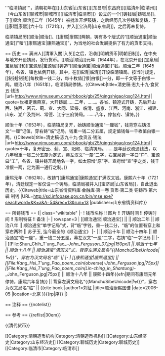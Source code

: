 '''临清镇局'''，清朝初年在[[山东省|山东省]][[东昌府|东昌府]][[临清州|临清州]]（今山东省[[聊城市|聊城市]][[临清市|临清市]]）设立的一个[[铸钱局|铸钱局]]，于[[顺治|顺治]]二年（1645年）被批准开炉鼓铸，之后经历几次停铸和复铸，于[[康熙|康熙]]六十年（1721年），并入[[宝济局|山东省局]]，之后再未复铸。

临清镇局历[[顺治|顺治]]、[[康熙|康熙]]两朝，铸有多个版式的“[[顺治通宝|顺治通宝]]”和“[[康熙通宝|康熙通宝]]”，为当地的社会发展提供了有力的货币支持。

== 历史 ==
满洲人[[清軍入關|入关]]之后，沿袭[[明朝货币|明朝旧制]]，在中央与地方开设铸局，发行货币。[[顺治|顺治]]元年（1644年），在北京开设[[宝泉局|宝泉局]]和[[宝源局|宝源局]]铸造“[[顺治通宝|顺治通宝]]”钱。顺治二年（1645年），各省、镇也依例开铸，其中，在[[临清|临清]]开设临清镇局。按当时规定，[[制钱|制钱]]每枚重一钱二分，每十枚值[[银|白银]]一分，即一千文等于白银一两。顺治八年（1651年），临清镇局停铸。<ref>{{Citeweb|title=清史稿·志九十九·食货五·钱法 |url=http://www.njmuseum.com/rbbook/gb/25/qingshigao/qsg124.html | quote=世祖定鼎燕京，大开铸局……二年，……。各省、镇遵式开铸，先后开山西、陕西、密云、蓟、宣、大同、延绥、临清、盛京、江西、河南、浙江、福建、山东、湖广及荆州、常德、江宁三府铸局。……八年，停各府、镇铸。}}</ref>

顺治十年（1653年），临清镇局复开，始铸顺治通宝“一厘钱”，钱背穿左铸汉文“一厘”记值，穿右铸“临”记局，钱重一钱二分五厘，规定值钱每一千枚值白银一两。<ref>{{Citeweb|title=清史稿·志九十九·食货五·钱法 |url=http://www.njmuseum.com/rbbook/gb/25/qingshigao/qsg124.html | quote=十年，复开密云、蓟、宣、阳和、临清铸局。……是年廷议疏通钱法，以八年增重一钱二分五釐为定式，幕左汉文“一釐”二字，右宝泉铸一字曰“户”，宝源曰“工”，各省、镇并铸开局地名一字，如太原增“原”字、宣府增“宣”字之类，钱千准银一两，定为画一通行之制。}}</ref>

康熙元年（1662年），改铸“[[康熙通宝|康熙通宝]]”满汉文钱。康熙六十年（1721年），清廷规定一省仅设一个铸局，临清局被并入[[宝济局|山东省局]]，自此退出历史。<ref>{{Citeweb|title=山东省情资料库·金融库·第一卷 货币·第二类 铜铸币·第六辑 制钱 |URL=http://sd.infobase.gov.cn/bin/mse.exe?seachword=&K=a&A=54&rec=13&run=13 |publisher=山东省情资料库}}</ref>

== 所铸钱币 ==
{| class="wikitable"
|-
! 钱币名称 !! 图片 !! 开铸时间 !! 停铸时间 !! 形制特征 !! 备注
|-
| rowspan=3 | [[顺治通宝|顺治通宝]] ||  || 顺治二年 || 顺治八年 || 顺治通宝“单字记局”式，背“临”字钱，重一钱二分，“临”的位置有穿上和穿右两种 || <ref>苏子玉, 迄今最全的《顺治通宝》</ref>
|-
|  || 顺治十年 || 顺治十四年 || 顺治通宝“临一厘”，重一钱二分五厘，幕左汉文“一厘”二字，右铸“临”一字记局 ||
|-
| [[File:Shun_Chih_T'ung_Pao_-_John_Ferguson_07.jpg|150px]] || 顺治十七年 || 顺治十八年 || 顺治通宝“满汉文”式，背穿左满文局名“{{ManchuSibeUnicode|ᠯᡳᠨ}}”，穿右为汉文局名“临” || 
|-
| [[康熙通宝|康熙通宝]] || [[File:Kang_Hsi_T'ung_Pao_poem_coin_(obverse)_-_John_Ferguson.jpg|75px]][[File:Kang_Hsi_T'ung_Pao_poem_coin_(Lin-ching_in_Shantung)_-_John_Ferguson.jpg|75px]] || 顺治十八年 || 康熙十四年{{efn|期间有康熙元年停铸，康熙六年复铸}} || 背穿左满文局名“{{ManchuSibeUnicode|ᠯᡳᠨ}}”，穿右为汉文局名“临” || <ref name="刘征图谱">{{cite book |author1=刘征 |title=顺治康熙图谱 |date=2006-05 |location=北京 }}</ref>{{rp|序}}
|}

== 注释 ==
{{notelist}}

== 参考 ==
{{reflist|30em}}

{{清代货币}}

[[Category:清朝造币机构|Category:清朝造币机构]]
[[Category:山东经济史|Category:山东经济史]]
[[Category:聊城历史|Category:聊城历史]]
[[Category:临清市|Category:临清市]]